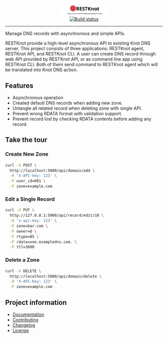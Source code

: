 <div align="center">

<img src='docs/img/resknot-banner.svg' width=150px />

<br/>

<a href="https://github.com/BiznetGIO/RESTKnot/actions/workflows/ci_api.yml">
    <img src="https://github.com/BiznetGIO/RESTKnot/actions/workflows/ci_api.yml/badge.svg" alt="Build status" />
  </a>

</div>

---

Manage DNS records with asynchronous and simple APIs.

RESTKnot provide a high-level asynchronous API to existing Knot DNS
server. This project consists of three applications: RESTKnot agent,
RESTKnot API, and RESTKnot CLI. A user can create DNS record through web
API provided by RESTKnot API, or as command line app using RESTKnot CLI.
Both of them send command to RESTKnot agent which will be translated
into Knot DNS action.

## Features

-   Asynchronous operation
-   Created default DNS records when adding new zone.
-   Untangle all related record when deleting zone with single API.
-   Prevent wrong RDATA format with validation support.
-   Prevent record lost by checking RDATA contents before adding any
    record.

## Take the tour

### Create New Zone

``` bash
curl -X POST \
  http://localhost:5000/api/domain/add \
  -H 'X-API-key: 123' \
  -F user_id=001 \
  -F zone=example.com
```

### Edit a Single Record

``` bash
curl -X PUT \
  http://127.0.0.1:5000/api/record/edit/10 \
  -H 'x-api-key: 123' \
  -F zone=bar.com \
  -F owner=@ \
  -F rtype=NS \
  -F rdata=one.exampledns.com. \
  -F ttl=3600
```

### Delete a Zone

``` bash
curl -X DELETE \
  http://localhost:5000/api/domain/delete \
  -H 'X-API-Key: 123' \
  -F zone=example.com
```

## Project information

-   [Documentation](https://restknot.readthedocs.io/en/stable/index.html)
-   [Contributing](https://restknot.readthedocs.io/en/stable/project/contributing.html)
-   [Changelog](https://restknot.readthedocs.io/en/stable/project/changelog.html)
-   [License](https://restknot.readthedocs.io/en/stable/project/license.html)
